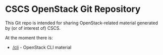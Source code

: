 # CSCS OpenStack Git Repository

This Git repo is intended for sharing OpenStack-related material generated by (or of interest of) CSCS.

At the moment there is: 
* [/cli](/cli) - OpenStack CLI material


